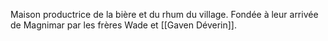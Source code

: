 Maison productrice de la bière et du rhum du village.
Fondée à leur arrivée de Magnimar par les frères Wade et [[Gaven Déverin]].